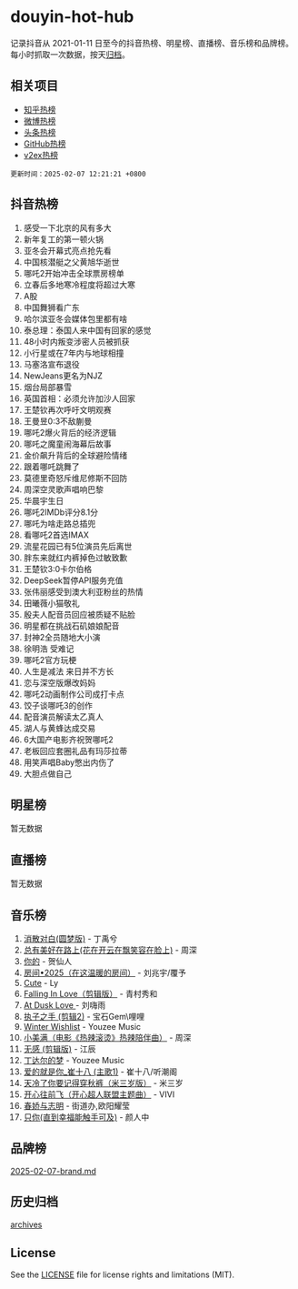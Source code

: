 # douyin-hot-hub

记录抖音从 2021-01-11 日至今的抖音热榜、明星榜、直播榜、音乐榜和品牌榜。每小时抓取一次数据，按天[归档](archives)。

## 相关项目

- [知乎热榜](https://github.com/lonnyzhang423/zhihu-hot-hub)
- [微博热榜](https://github.com/lonnyzhang423/weibo-hot-hub)
- [头条热榜](https://github.com/lonnyzhang423/toutiao-hot-hub)
- [GitHub热榜](https://github.com/lonnyzhang423/github-hot-hub)
- [v2ex热榜](https://github.com/lonnyzhang423/v2ex-hot-hub)


`更新时间：2025-02-07 12:21:21 +0800`

## 抖音热榜

1. 感受一下北京的风有多大
1. 新年复工的第一顿火锅
1. 亚冬会开幕式亮点抢先看
1. 中国核潜艇之父黄旭华逝世
1. 哪吒2开始冲击全球票房榜单
1. 立春后多地寒冷程度将超过大寒
1. A股
1. 中国舞狮看广东
1. 哈尔滨亚冬会媒体包里都有啥
1. 泰总理：泰国人来中国有回家的感觉
1. 48小时内叛变涉密人员被抓获
1. 小行星或在7年内与地球相撞
1. 马塞洛宣布退役
1. NewJeans更名为NJZ
1. 烟台局部暴雪
1. 英国首相：必须允许加沙人回家
1. 王楚钦再次呼吁文明观赛
1. 王曼昱0:3不敌蒯曼
1. 哪吒2爆火背后的经济逻辑
1. 哪吒之魔童闹海幕后故事
1. 金价飙升背后的全球避险情绪
1. 跟着哪吒跳舞了
1. 莫德里奇怒斥维尼修斯不回防
1. 周深空灵歌声唱响巴黎
1. 华晨宇生日
1. 哪吒2IMDb评分8.1分
1. 哪吒为啥走路总插兜
1. 看哪吒2首选IMAX
1. 流星花园已有5位演员先后离世
1. 胖东来就红内裤掉色过敏致歉
1. 王楚钦3:0卡尔伯格
1. DeepSeek暂停API服务充值
1. 张伟丽感受到澳大利亚粉丝的热情
1. 田曦薇小猫敬礼
1. 殷夫人配音员回应被质疑不贴脸
1. 明星都在挑战石矶娘娘配音
1. 封神2全员随地大小演
1. 徐明浩 受难记
1. 哪吒2官方玩梗
1. 人生是减法 来日并不方长
1. 恋与深空版爆改妈妈
1. 哪吒2动画制作公司成打卡点
1. 饺子谈哪吒3的创作
1. 配音演员解读太乙真人
1. 湖人与黄蜂达成交易
1. 6大国产电影齐祝贺哪吒2
1. 老板回应套圈礼品有玛莎拉蒂
1. 用笑声唱Baby憋出内伤了
1. 大胆点做自己

## 明星榜

暂无数据

## 直播榜

暂无数据

## 音乐榜

1. [消散对白(圆梦版)](https://sf5-hl-cdn-tos.douyinstatic.com/obj/tos-cn-ve-2774/og4jB5I5IizzoZVAAAzWgBMAsMDWoArfwBOiFs) - 丁禹兮
1. [总有美好在路上(花在开云在飘笑容在脸上)](https://sf5-hl-cdn-tos.douyinstatic.com/obj/tos-cn-ve-2774/oU5u7NwtfBIvaNhoQBszOvAlRiAoiWAVVyBMq4) - 周深
1. [你的](https://sf5-hl-cdn-tos.douyinstatic.com/obj/tos-cn-ve-2774/oYuIeKf42jB7sEV6B2upMdpYAgfrQWj0FeRegh) - 贺仙人
1. [房间•2025（在这温暖的房间）](https://sf5-hl-cdn-tos.douyinstatic.com/obj/tos-cn-ve-2774/oMzJcnT8BgIetASeBfwfEeBQVNfACiCifhfZP7g) - 刘兆宇/覆予
1. [Cute](https://sf5-hl-cdn-tos.douyinstatic.com/obj/tos-cn-ve-2774/o4IbIzHWKAAB4wsS5qMBRiiAlEBGTpQRNfFvuo) - Ly
1. [Falling In Love（剪辑版）](https://sf5-hl-cdn-tos.douyinstatic.com/obj/tos-cn-ve-2774/o8ajpA8zzgBPahbBIO8AcKGBLJezFCRd1wfP9f) - 青村秀和
1. [ At Dusk  Love ](https://sf5-hl-cdn-tos.douyinstatic.com/obj/tos-cn-ve-2774/o8CrpCf5CaYgI4ZrtQgMQAFEfuGqNnRSDQAPBc) - 刘嗨雨
1. [执子之手 (剪辑2)](https://sf5-hl-cdn-tos.douyinstatic.com/obj/tos-cn-ve-2774/oUoZLQjCc31XzqsBnBQUNgeKtYPBcgbFDwtfcu) - 宝石Gem\哩哩
1. [Winter Wishlist](https://sf5-hl-cdn-tos.douyinstatic.com/obj/tos-cn-ve-2774/oIIgUOeamCFCVAzxN6MFRLIBlLGpUqQxeeHrLE) - Youzee Music
1. [小美满（电影《热辣滚烫》热辣陪伴曲）](https://sf5-hl-cdn-tos.douyinstatic.com/obj/tos-cn-ve-2774/o0GAn2lSgfZIDUgtevCGDQYnFg4CwnrBaxbTZL) - 周深
1. [无感 (剪辑版)](https://sf5-hl-cdn-tos.douyinstatic.com/obj/tos-cn-ve-2774/o0eIsUzJBDlQaQFC5OFlgbMEZC1TFYBftOBn6p) - 江辰
1. [丁达尔的梦](https://sf5-hl-cdn-tos.douyinstatic.com/obj/tos-cn-ve-2774/oMU3WirUZBVQkAC9ccG5P2IQirziZM2RTInUY) - Youzee Music
1. [爱的就是你_崔十八 (主歌1)](https://sf5-hl-cdn-tos.douyinstatic.com/obj/tos-cn-ve-2774/oI5BO5DhFZ6UTcNCnZaOCBLtZ7WIMQGfgnXf5E) - 崔十八/听潮阁
1. [天冷了你要记得穿秋裤（米三岁版）](https://sf5-hl-cdn-tos.douyinstatic.com/obj/tos-cn-ve-2774/oQlIwVIDWiZ6BQilAorS7MA0AgCkQDvcZAdm1) - 米三岁
1. [开心往前飞（开心超人联盟主题曲）](https://sf5-hl-cdn-tos.douyinstatic.com/obj/tos-cn-ve-2774/9d8fb7c82cf1421fb93a9fe925275e0a) - VIVI
1. [春娇与志明](https://sf5-hl-cdn-tos.douyinstatic.com/obj/tos-cn-ve-2774/e530d8fceb7044b39707d7f9ff54add1) - 街道办,欧阳耀莹
1. [只你(直到幸福能触手可及)](https://sf5-hl-cdn-tos.douyinstatic.com/obj/tos-cn-ve-2774/o0lBkRDzFTeaVSUz3ZZSCBVtZ5DIMQGfgmEAuE) - 颜人中

## 品牌榜

[2025-02-07-brand.md](archives/2025-02-07-brand.md)

## 历史归档

[archives](archives)

## License

See the [LICENSE](LICENSE) file for license rights and limitations (MIT).
